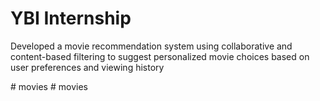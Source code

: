# YBI Internship
Developed a movie recommendation system using collaborative and content-based filtering to suggest personalized movie choices based on user preferences and viewing history

#   m o v i e s  
 #   m o v i e s  
 